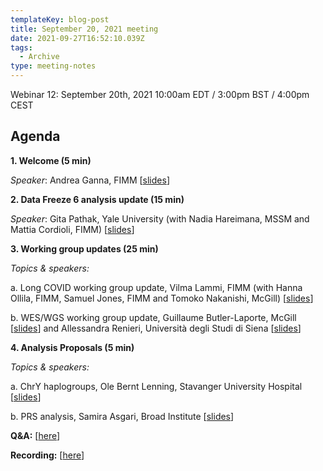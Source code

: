 ```yaml
---
templateKey: blog-post
title: September 20, 2021 meeting
date: 2021-09-27T16:52:10.039Z
tags:
  - Archive
type: meeting-notes
---
```

Webinar 12: September 20th, 2021 10:00am EDT / 3:00pm BST / 4:00pm CEST

## Agenda

**1. Welcome (5 min)**

*Speaker*: Andrea Ganna, FIMM [[slides](https://docs.google.com/presentation/d/1KmeGpvSx5qqblPoMiv9fNb_a_0tebSgW/edit?usp=sharing&ouid=115176384458245376274&rtpof=true&sd=true)]

**2. Data Freeze 6 analysis update (15 min)**

*Speaker*: Gita Pathak, Yale University (with Nadia Hareimana, MSSM and Mattia Cordioli, FIMM) [[slides](https://docs.google.com/presentation/d/1r6GT1vY1QTtfeK8EeAmtDYdM-pz_J36z/edit?usp=sharing&ouid=115176384458245376274&rtpof=true&sd=true)]

**3. Working group updates (25 min)**

*Topics & speakers:*

a. Long COVID working group update, Vilma Lammi, FIMM (with Hanna Ollila, FIMM, Samuel Jones, FIMM and Tomoko Nakanishi, McGill) [[slides](https://drive.google.com/file/d/1oTW-cQip5RJO8ouEwDLj5xo2nb7nAplm/view?usp=sharing)]

b. WES/WGS working group update, Guillaume Butler-Laporte, McGill [[slides](https://drive.google.com/file/d/1Z2kz6j3iVNnk3KEz_PeWDjpP6oDp6XnA/view?usp=sharing)] and Allessandra Renieri, Università degli Studi di Siena [[slides](https://drive.google.com/file/d/1s_6OMAnl333jQNThNzABiKVzDrFNb91z/view?usp=sharing)]

**4. Analysis Proposals (5 min)**

*Topics & speakers:*

a. ChrY haplogroups, Ole Bernt Lenning, Stavanger University Hospital [[slides](https://docs.google.com/presentation/d/11IlijZFjJ_FsDptYqR_J18GiGihBeUgv/edit?usp=sharing&ouid=115176384458245376274&rtpof=true&sd=true)]

b. PRS analysis, Samira Asgari, Broad Institute [[slides](https://docs.google.com/presentation/d/1_jHJ5aalnnquYKGRbe9q7cpF7eVf6kDG/edit?usp=sharing&ouid=115176384458245376274&rtpof=true&sd=true)]

**Q&A:** [[here](https://docs.google.com/spreadsheets/d/1ab__86vfwlgCDfSwP1jNGE3d0dMEcmro8rEtv17ZvjA/edit?usp=sharing)]

**Recording:** [[here](https://drive.google.com/file/d/17ZEIG73D3OPeFbOgDHXH638e9VjxGNEu/view?usp=sharing)]